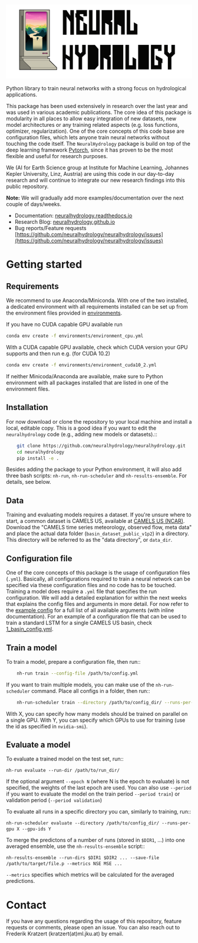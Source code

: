 ![#](docs/source/_static/img/neural-hyd-logo-black.png)

Python library to train neural networks with a strong focus on hydrological applications.

This package has been used extensively in research over the last year and was used in various academic publications. 
The core idea of this package is modularity in all places to allow easy integration of new datasets, new model 
architectures or any training related aspects (e.g. loss functions, optimizer, regularization). 
One of the core concepts of this code base are configuration files, which lets anyone train neural networks without
touching the code itself. The `NeuralHydrology` package is build on top of the deep learning framework 
[Pytorch](https://pytorch.org/), since it has proven to be the most flexible and useful for research purposes.

We (AI for Earth Science group at Institute for Machine Learning, Johannes Kepler University, Linz, Austria) are using
this code in our day-to-day research and will continue to integrate our new research findings into this public repository.

**Note:** We will gradually add more examples/documentation over the next couple of days/weeks.

- Documentation: [neuralhydrology.readthedocs.io](https://neuralhydrology.readthedocs.io)
- Research Blog: [neuralhydrology.github.io](https://neuralhydrology.github.io)
- Bug reports/Feature requests [https://github.com/neuralhydrology/neuralhydrology/issues](https://github.com/neuralhydrology/neuralhydrology/issues)

# Getting started

## Requirements

We recommend to use Anaconda/Miniconda. With one of the two installed, a dedicated environment with all requirements 
installed can be set up from the environment files provided in 
[environments](https://github.com/neuralhydrology/neuralhydrology/environments). 

If you have no CUDA capable GPU available run

```bash
conda env create -f environments/environment_cpu.yml
```

With a CUDA capable GPU available, check which CUDA version your GPU supports and then run e.g. (for CUDA 10.2)

```bash
conda env create -f environments/environment_cuda10_2.yml
```

If neither Minicoda/Anaconda are available, make sure to Python environment with all packages installed that are listed 
in one of the environment files.

## Installation

For now download or clone the repository to your local machine and install a local, editable copy. 
This is a good idea if you want to edit the ``neuralhydrology`` code (e.g., adding new models or datasets).::

```bash
    git clone https://github.com/neuralhydrology/neuralhydrology.git
    cd neuralhydrology
    pip install -e .
```
Besides adding the package to your Python environment, it will also add three bash scripts: 
`nh-run`, `nh-run-scheduler` and `nh-results-ensemble`. For details, see below.


## Data

Training and evaluating models requires a dataset.
If you're unsure where to start, a common dataset is CAMELS US, available at
[CAMELS US (NCAR)](https://ral.ucar.edu/solutions/products/camels).
Download the "CAMELS time series meteorology, observed flow, meta data" and place the actual data folder
(`basin_dataset_public_v1p2`) in a directory.
This directory will be referred to as the "data directory", or `data_dir`.

## Configuration file

One of the core concepts of this package is the usage of configuration files (`.yml`). Basically, all configurations 
required to train a neural network can be specified via these configuration files and no code has to be touched.
Training a model does require a `.yml` file that specifies the run configuration. We will add a detailed explanation
for within the next weeks that explains the config files and arguments in more detail. For now refer to the 
[example config](https://github.com/neuralhydrology/neuralhydrology/blob/master/examples/config.yml.example) for a full
list of all available arguments (with inline documentation). For an example of a configuration file that can be used to 
train a standard LSTM for a single CAMELS US basin, check 
[1_basin_config.yml](https://github.com/neuralhydrology/neuralhydrology/blob/master/examples/1_basin_config.yml.example).

## Train a model

To train a model, prepare a configuration file, then run::

```bash
    nh-run train --config-file /path/to/config.yml
```
If you want to train multiple models, you can make use of the ``nh-run-scheduler`` command.
Place all configs in a folder, then run::
```bash
    nh-run-scheduler train --directory /path/to/config_dir/ --runs-per-gpu X --gpu-ids Y
```
With X, you can specify how many models should be trained on parallel on a single GPU.
With Y, you can specify which GPUs to use for training (use the id as specified in ``nvidia-smi``).

## Evaluate a model

To evaluate a trained model on the test set, run::

    nh-run evaluate --run-dir /path/to/run_dir/

If the optional argument ``--epoch N`` (where N is the epoch to evaluate) is not specified,
the weights of the last epoch are used. You can also use ``--period `` if you want to evaluate the model on the 
train period ``--period train``) or validation period (``--period validation``) 

To evaluate all runs in a specific directory you can, similarly to training, run::

    nh-run-scheduler evaluate --directory /path/to/config_dir/ --runs-per-gpu X --gpu-ids Y


To merge the predictons of a number of runs (stored in ``$DIR1``, ...) into one averaged ensemble,
use the ``nh-results-ensemble`` script::

    nh-results-ensemble --run-dirs $DIR1 $DIR2 ... --save-file /path/to/target/file.p --metrics NSE MSE ...

``--metrics`` specifies which metrics will be calculated for the averaged predictions.

# Contact

If you have any questions regarding the usage of this repository, feature requests or comments, please open an issue.
You can also reach out to Frederik Kratzert (kratzert(at)ml.jku.at) by email.
